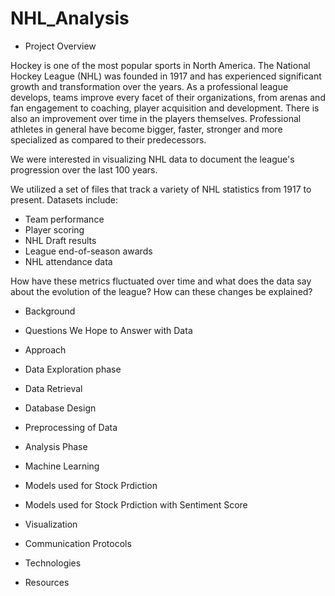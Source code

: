 # NHL_Analysis

-  Project Overview

Hockey is one of the most popular sports in North America. The National Hockey League (NHL) was founded in 1917 and has experienced significant growth and transformation over the years. As a professional league develops, teams improve every facet of their organizations, from arenas and fan engagement to coaching, player acquisition and development. There is also an improvement over time in the players themselves. Professional athletes in general have become bigger, faster, stronger and more specialized as compared to their predecessors.

We were interested in visualizing NHL data to document the league's progression over the last 100 years.

We utilized a set of files that track a variety of NHL statistics from 1917 to present. Datasets include:
-  Team performance
-  Player scoring
-  NHL Draft results
-  League end-of-season awards
-  NHL attendance data

 How have these metrics fluctuated over time and what does the data say about the evolution of the league? How can these changes be explained?

 
  -  Background
  -  Questions We Hope to Answer with Data
  -  Approach

-  Data Exploration phase
  -  Data Retrieval
  -  Database Design
  -  Preprocessing of Data

-  Analysis Phase

-  Machine Learning
  -  Models used for Stock Prdiction
  -  Models used for Stock Prdiction with Sentiment Score

-  Visualization

-  Communication Protocols

-  Technologies

-  Resources
